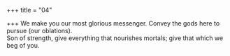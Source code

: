 +++
title = "04"

+++
We make you our most glorious messenger. Convey the gods here to  pursue (our oblations).  
Son of strength, give everything that nourishes mortals; give that which  we beg of you.  